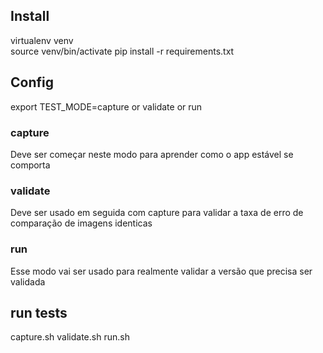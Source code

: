 ## Install
virtualenv venv     
source venv/bin/activate
pip install -r requirements.txt

## Config
export TEST_MODE=capture or validate or run

### capture
Deve ser começar neste modo para aprender como o app estável se comporta

### validate
Deve ser usado em seguida com capture para validar a taxa de erro de comparação de imagens identicas

### run
Esse modo vai ser usado para realmente validar a versão que precisa ser validada

## run tests
capture.sh
validate.sh
run.sh